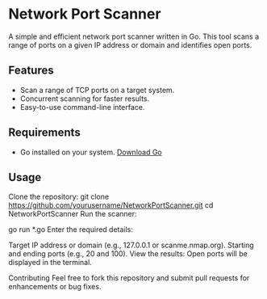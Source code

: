 # Network Port Scanner

A simple and efficient network port scanner written in Go. This tool scans a range of ports on a given IP address or domain and identifies open ports.

## Features
- Scan a range of TCP ports on a target system.
- Concurrent scanning for faster results.
- Easy-to-use command-line interface.

## Requirements
- Go installed on your system. [Download Go](https://go.dev/dl/)

## Usage
Clone the repository:
   git clone https://github.com/yourusername/NetworkPortScanner.git
   cd NetworkPortScanner
Run the scanner:

go run *.go
Enter the required details:

Target IP address or domain (e.g., 127.0.0.1 or scanme.nmap.org).
Starting and ending ports (e.g., 20 and 100).
View the results: Open ports will be displayed in the terminal.


Contributing
Feel free to fork this repository and submit pull requests for enhancements or bug fixes.

